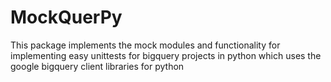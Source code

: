 # MockQuerPy

This package implements the mock modules and functionality for implementing
easy unittests for bigquery projects in python which uses the google bigquery
client libraries for python


